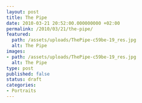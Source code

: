 ```yaml
---
layout: post
title: The Pipe
date: 2010-03-21 20:52:00.000000000 +02:00
permalink: /2010/03/21/the-pipe/
featured:
  path: /assets/uploads/ThePipe-c59be-19_res.jpg
  alt: The Pipe
images:
- path: /assets/uploads/ThePipe-c59be-19_res.jpg
  alt: The Pipe
type: post
published: false
status: draft
categories:
- Portraits
---
```

 